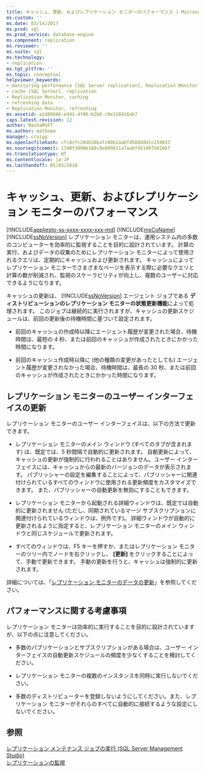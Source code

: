 ```yaml
---
title: キャッシュ、更新、およびレプリケーション モニターのパフォーマンス | Microsoft Docs
ms.custom: ''
ms.date: 03/14/2017
ms.prod: sql
ms.prod_service: database-engine
ms.component: replication
ms.reviewer: ''
ms.suite: sql
ms.technology:
- replication
ms.tgt_pltfrm: ''
ms.topic: conceptual
helpviewer_keywords:
- monitoring performance [SQL Server replication], Replication Monitor
- cache [SQL Server], replication
- Replication Monitor, caching
- refreshing data
- Replication Monitor, refreshing
ms.assetid: a2d8b666-ed41-4f86-b2b8-c8e118416ab7
caps.latest.revision: 12
author: MashaMSFT
ms.author: mathoma
manager: craigg
ms.openlocfilehash: cfc8cfc20db38bafc60b1aabfd588ddd1c259833
ms.sourcegitcommit: 1740f3090b168c0e809611a7aa6fd514075616bf
ms.translationtype: HT
ms.contentlocale: ja-JP
ms.lasthandoff: 05/03/2018
---
```

# <a name="caching-refresh-and-replication-monitor-performance"></a>キャッシュ、更新、およびレプリケーション モニターのパフォーマンス
[!INCLUDE[appliesto-ss-xxxx-xxxx-xxx-md](../../../includes/appliesto-ss-xxxx-xxxx-xxx-md.md)]
  [!INCLUDE[msCoName](../../../includes/msconame-md.md)] [!INCLUDE[ssNoVersion](../../../includes/ssnoversion-md.md)] レプリケーション モニターは、運用システム内の多数のコンピューターを効率的に監視することを目的に設計されています。 計算の実行、およびデータの収集のためにレプリケーション モニターによって使用されるクエリは、定期的にキャッシュおよび更新されます。 キャッシュによってレプリケーション モニターでさまざまなページを表示する際に必要なクエリと計算の数が削減され、監視のスケーラビリティが向上し、複数のユーザーに対応できるようになります。  
  
 キャッシュの更新は、 [!INCLUDE[ssNoVersion](../../../includes/ssnoversion-md.md)] エージェント ジョブである **ディストリビューションのレプリケーション モニターの状態更新機能**によって処理されます。 このジョブは継続的に実行されますが、キャッシュの更新スケジュールは、前回の更新後の待機時間に基づいて設定されます。  
  
-   前回のキャッシュの作成時以降にエージェント履歴が変更された場合、待機時間は、最短の 4 秒、または前回のキャッシュが作成されたときにかかった時間になります。  
  
-   前回のキャッシュ作成時以降に (他の種類の変更があったとしても) エージェント履歴が変更されなかった場合、待機時間は、最長の 30 秒、または前回のキャッシュが作成されたときにかかった時間になります。  
  
## <a name="refreshing-the-replication-monitor-user-interface"></a>レプリケーション モニターのユーザー インターフェイスの更新  
 レプリケーション モニターのユーザー インターフェイスは、以下の方法で更新できます。  
  
-   レプリケーション モニターのメイン ウィンドウ (すべてのタブが含まれます) は、既定では、5 秒間隔で自動的に更新されます。 自動更新によって、キャッシュの更新が強制的に行われることはありません。ユーザー インターフェイスには、キャッシュからの最新のバージョンのデータが表示されます。 パブリッシャーの設定を編集することによって、パブリッシャーに関連付けられているすべてのウィンドウに使用される更新頻度をカスタマイズできます。 また、パブリッシャーの自動更新を無効にすることもできます。  
  
-   レプリケーション モニターから起動される詳細ウィンドウは、既定では自動的に更新されません (ただし、同期されているマージ サブスクリプションに関連付けられているウィンドウは、例外です)。 詳細ウィンドウが自動的に更新されるように指定すると、レプリケーション モニターのメイン ウィンドウと同じスケジュールで更新されます。  
  
-   すべてのウィンドウは、F5 キーを押すか、またはレプリケーション モニターのツリー内でノードを右クリックし、 **[更新]** をクリックすることによって、手動で更新できます。 手動の更新を行うと、キャッシュは強制的に更新されます。  
  
 詳細については、「[レプリケーション モニターのデータの更新](../../../relational-databases/replication/monitor/refresh-data-in-replication-monitor.md)」を参照してください。  
  
## <a name="performance-considerations"></a>パフォーマンスに関する考慮事項  
 レプリケーション モニターは効率的に実行することを目的に設計されていますが、以下の点に注意してください。  
  
-   多数のパブリケーションとサブスクリプションがある場合は、ユーザー インターフェイスの自動更新スケジュールの頻度を少なくすることを検討してください。  
  
-   レプリケーション モニターの複数のインスタンスを同時に実行しないでください。  
  
-   多数のディストリビューターを登録しないようにしてください。また、レプリケーション モニターがそれらのすべてに自動的に接続するような設定にしないでください。  
  
## <a name="see-also"></a>参照  
 [レプリケーション メンテナンス ジョブの実行 &#40;SQL Server Management Studio&#41;](../../../relational-databases/replication/administration/run-replication-maintenance-jobs-sql-server-management-studio.md)   
 [レプリケーションの監視](../../../relational-databases/replication/monitor/monitoring-replication-overview.md)  
  
  
